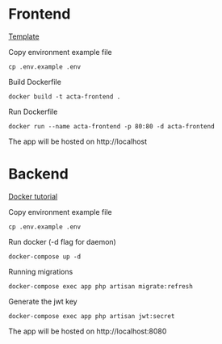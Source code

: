 # Frontend
[Template](https://dali110.github.io/react-material-admin/)

Copy environment example file
```
cp .env.example .env
```

Build Dockerfile
```
docker build -t acta-frontend .
```

Run Dockerfile
```
docker run --name acta-frontend -p 80:80 -d acta-frontend
```

The app will be hosted on http://localhost

# Backend

[Docker tutorial](https://www.digitalocean.com/community/tutorials/how-to-set-up-laravel-nginx-and-mysql-with-docker-compose-pt)


Copy environment example file
```
cp .env.example .env
```

Run docker (-d flag for daemon)
```
docker-compose up -d
```

Running migrations
```
docker-compose exec app php artisan migrate:refresh
```

Generate the jwt key
```
docker-compose exec app php artisan jwt:secret
```

The app will be hosted on http://localhost:8080
